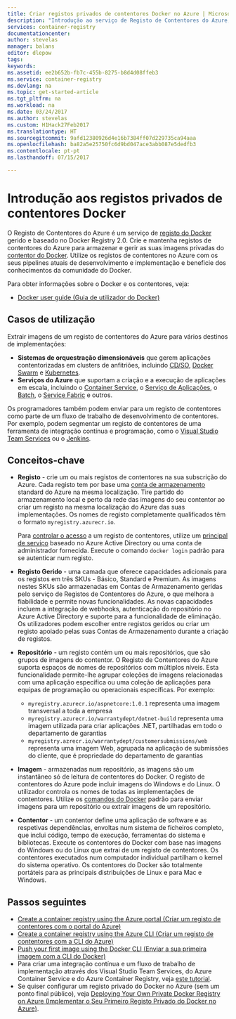 ```yaml
---
title: Criar registos privados de contentores Docker no Azure | Microsoft Docs
description: "Introdução ao serviço de Registo de Contentores do Azure, que proporciona registos do Docker baseado na cloud, geridos e privados."
services: container-registry
documentationcenter: 
author: stevelas
manager: balans
editor: dlepow
tags: 
keywords: 
ms.assetid: ee2b652b-fb7c-455b-8275-b8d4d08ffeb3
ms.service: container-registry
ms.devlang: na
ms.topic: get-started-article
ms.tgt_pltfrm: na
ms.workload: na
ms.date: 03/24/2017
ms.author: stevelas
ms.custom: H1Hack27Feb2017
ms.translationtype: HT
ms.sourcegitcommit: 9afd12380926d4e16b7384ff07d229735ca94aaa
ms.openlocfilehash: ba82a5e25750fc6d9bd047ace3abb087e5dedfb3
ms.contentlocale: pt-pt
ms.lasthandoff: 07/15/2017

---
```

# <a name="introduction-to-private-docker-container-registries"></a>Introdução aos registos privados de contentores Docker


O Registo de Contentores do Azure é um serviço de [registo do Docker](https://docs.docker.com/registry/) gerido e baseado no Docker Registry 2.0. Crie e mantenha registos de contentores do Azure para armazenar e gerir as suas imagens privadas do [contentor do Docker](https://www.docker.com/what-docker). Utilize os registos de contentores no Azure com os seus pipelines atuais de desenvolvimento e implementação e beneficie dos conhecimentos da comunidade do Docker.

Para obter informações sobre o Docker e os contentores, veja:

* [Docker user guide (Guia de utilizador do Docker)](https://docs.docker.com/engine/userguide/)




## <a name="use-cases"></a>Casos de utilização
Extrair imagens de um registo de contentores do Azure para vários destinos de implementações:

* **Sistemas de orquestração dimensionáveis** que gerem aplicações contentorizadas em clusters de anfitriões, incluindo [CD/SO](https://docs.mesosphere.com/), [Docker Swarm](https://docs.docker.com/swarm/) e [Kubernetes](http://kubernetes.io/docs/).
* **Serviços do Azure** que suportam a criação e a execução de aplicações em escala, incluindo o [Container Service](../container-service/index.yml), o [Serviço de Aplicações](/app-service/index.md), o [Batch](../batch/index.md), o [Service Fabric](/azure/service-fabric/) e outros.

Os programadores também podem enviar para um registo de contentores como parte de um fluxo de trabalho de desenvolvimento de contentores. Por exemplo, podem segmentar um registo de contentores de uma ferramenta de integração contínua e programação, como o [Visual Studio Team Services](https://www.visualstudio.com/docs/overview) ou o [Jenkins](https://jenkins.io/).





## <a name="key-concepts"></a>Conceitos-chave
* **Registo** - crie um ou mais registos de contentores na sua subscrição do Azure. Cada registo tem por base uma [conta de armazenamento](../storage/storage-introduction.md) standard do Azure na mesma localização. Tire partido do armazenamento local e perto da rede das imagens do seu contentor ao criar um registo na mesma localização do Azure das suas implementações. Os nomes de registo completamente qualificados têm o formato `myregistry.azurecr.io`.

  Para [controlar o acesso](container-registry-authentication.md) a um registo de contentores, utilize um [principal de serviço](../active-directory/active-directory-application-objects.md) baseado no Azure Active Directory ou uma conta de administrador fornecida. Execute o comando `docker login` padrão para se autenticar num registo.

* **Registo Gerido** - uma camada que oferece capacidades adicionais para os registos em três SKUs - Básico, Standard e Premium. As imagens nestes SKUs são armazenadas em Contas de Armazenamento geridas pelo serviço de Registos de Contentores do Azure, o que melhora a fiabilidade e permite novas funcionalidades. As novas capacidades incluem a integração de webhooks, autenticação do repositório no Azure Active Directory e suporte para a funcionalidade de eliminação. Os utilizadores podem escolher entre registos geridos ou criar um registo apoiado pelas suas Contas de Armazenamento durante a criação de registos.

* **Repositório** - um registo contém um ou mais repositórios, que são grupos de imagens do contentor. O Registo de Contentores do Azure suporta espaços de nomes de repositórios com múltiplos níveis. Esta funcionalidade permite-lhe agrupar coleções de imagens relacionadas com uma aplicação específica ou uma coleção de aplicações para equipas de programação ou operacionais específicas. Por exemplo:

  * `myregistry.azurecr.io/aspnetcore:1.0.1` representa uma imagem transversal a toda a empresa
  * `myregistry.azurecr.io/warrantydept/dotnet-build` representa uma imagem utilizada para criar aplicações .NET, partilhadas em todo o departamento de garantias
  * `myregistry.azrecr.io/warrantydept/customersubmissions/web` representa uma imagem Web, agrupada na aplicação de submissões do cliente, que é propriedade do departamento de garantias

* **Imagem** - armazenadas num repositório, as imagens são um instantâneo só de leitura de contentores do Docker. O registo de contentores do Azure pode incluir imagens do Windows e do Linux. O utilizador controla os nomes de todas as implementações de contentores. Utilize os [comandos do Docker](https://docs.docker.com/engine/reference/commandline/) padrão para enviar imagens para um repositório ou extrair imagens de um repositório.

* **Contentor** - um contentor define uma aplicação de software e as respetivas dependências, envoltas num sistema de ficheiros completo, que inclui código, tempo de execução, ferramentas do sistema e bibliotecas. Execute os contentores do Docker com base nas imagens do Windows ou do Linux que extrai de um registo de contentores. Os contentores executados num computador individual partilham o kernel do sistema operativo. Os contentores do Docker são totalmente portáteis para as principais distribuições de Linux e para Mac e Windows.




## <a name="next-steps"></a>Passos seguintes
* [Create a container registry using the Azure portal (Criar um registo de contentores com o portal do Azure)](container-registry-get-started-portal.md)
* [Create a container registry using the Azure CLI (Criar um registo de contentores com a CLI do Azure)](container-registry-get-started-azure-cli.md)
* [Push your first image using the Docker CLI (Enviar a sua primeira imagem com a CLI do Docker)](container-registry-get-started-docker-cli.md)
* Para criar uma integração contínua e um fluxo de trabalho de implementação através dos Visual Studio Team Services, do Azure Container Service e do Azure Container Registry, veja [este tutorial](../container-service/container-service-docker-swarm-setup-ci-cd.md).
* Se quiser configurar um registo privado do Docker no Azure (sem um ponto final público), veja [Deploying Your Own Private Docker Registry on Azure (Implementar o Seu Primeiro Registo Privado do Docker no Azure)](../virtual-machines/virtual-machines-linux-docker-registry-in-blob-storage.md).

